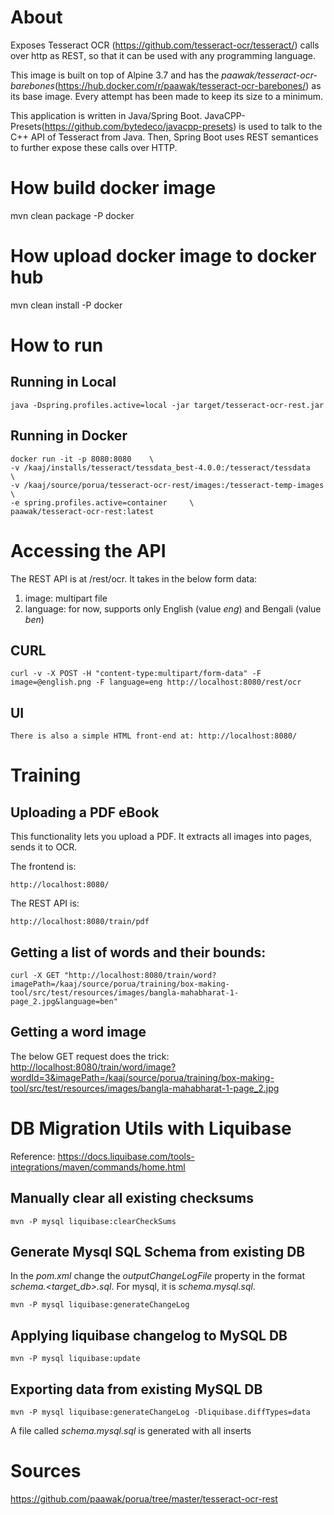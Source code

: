 # About

Exposes Tesseract OCR (https://github.com/tesseract-ocr/tesseract/) calls over http as REST, so that it can be used with any programming language.

This image is built on top of Alpine 3.7 and has the *paawak/tesseract-ocr-barebones*(https://hub.docker.com/r/paawak/tesseract-ocr-barebones/) as its base image. Every attempt has been made to keep its size to a minimum. 

This application is written in Java/Spring Boot. JavaCPP-Presets(https://github.com/bytedeco/javacpp-presets) is used to talk to the C++ API of Tesseract from Java. Then, Spring Boot uses REST semantices to further expose these calls over HTTP. 

# How build docker image

mvn clean package -P docker

# How upload docker image to docker hub

mvn clean install -P docker

# How to run

## Running in Local

    java -Dspring.profiles.active=local -jar target/tesseract-ocr-rest.jar

## Running in Docker

    docker run -it -p 8080:8080    \
    -v /kaaj/installs/tesseract/tessdata_best-4.0.0:/tesseract/tessdata    \
    -v /kaaj/source/porua/tesseract-ocr-rest/images:/tesseract-temp-images   \
    -e spring.profiles.active=container     \
    paawak/tesseract-ocr-rest:latest

# Accessing the API

The REST API is at /rest/ocr. It takes in the below form data:
1. image: multipart file
2. language: for now, supports only English (value *eng*) and Bengali (value *ben*) 

## CURL

	curl -v -X POST -H "content-type:multipart/form-data" -F image=@english.png -F language=eng http://localhost:8080/rest/ocr  

## UI

	There is also a simple HTML front-end at: http://localhost:8080/
	
# Training

## Uploading a PDF eBook
This functionality lets you upload a PDF. It extracts all images into pages, sends it to OCR.

The frontend is:

    http://localhost:8080/ 
    
The REST API is:
    
    http://localhost:8080/train/pdf 
    
## Getting a list of words and their bounds:

    curl -X GET "http://localhost:8080/train/word?imagePath=/kaaj/source/porua/training/box-making-tool/src/test/resources/images/bangla-mahabharat-1-page_2.jpg&language=ben"	

## Getting a word image

The below GET request does the trick:
<http://localhost:8080/train/word/image?wordId=3&imagePath=/kaaj/source/porua/training/box-making-tool/src/test/resources/images/bangla-mahabharat-1-page_2.jpg>	
    
# DB Migration Utils with Liquibase

Reference: <https://docs.liquibase.com/tools-integrations/maven/commands/home.html>

## Manually clear all existing checksums

    mvn -P mysql liquibase:clearCheckSums

## Generate Mysql SQL Schema from existing DB

In the *pom.xml* change the *outputChangeLogFile* property in the format *schema.<target_db>.sql*. For mysql, it is *schema.mysql.sql*.

    mvn -P mysql liquibase:generateChangeLog   

## Applying liquibase changelog to MySQL DB

    mvn -P mysql liquibase:update    

## Exporting data from existing MySQL DB

    mvn -P mysql liquibase:generateChangeLog -Dliquibase.diffTypes=data
    
A file called *schema.mysql.sql* is generated with all inserts     
				
# Sources
		
<https://github.com/paawak/porua/tree/master/tesseract-ocr-rest>
